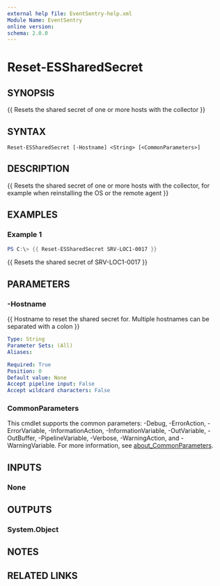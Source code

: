 ```yaml
---
external help file: EventSentry-help.xml
Module Name: EventSentry
online version:
schema: 2.0.0
---
```


# Reset-ESSharedSecret

## SYNOPSIS
{{ Resets the shared secret of one or more hosts with the collector }}

## SYNTAX

```
Reset-ESSharedSecret [-Hostname] <String> [<CommonParameters>]
```

## DESCRIPTION
{{ Resets the shared secret of one or more hosts with the collector, for example when reinstalling the OS or the remote agent }}

## EXAMPLES

### Example 1
```powershell
PS C:\> {{ Reset-ESSharedSecret SRV-LOC1-0017 }}
```

{{ Resets the shared secret of SRV-LOC1-0017 }}

## PARAMETERS

### -Hostname
{{ Hostname to reset the shared secret for. Multiple hostnames can be separated with a colon }}

```yaml
Type: String
Parameter Sets: (All)
Aliases:

Required: True
Position: 0
Default value: None
Accept pipeline input: False
Accept wildcard characters: False
```

### CommonParameters
This cmdlet supports the common parameters: -Debug, -ErrorAction, -ErrorVariable, -InformationAction, -InformationVariable, -OutVariable, -OutBuffer, -PipelineVariable, -Verbose, -WarningAction, and -WarningVariable. For more information, see [about_CommonParameters](http://go.microsoft.com/fwlink/?LinkID=113216).

## INPUTS

### None

## OUTPUTS

### System.Object
## NOTES

## RELATED LINKS

